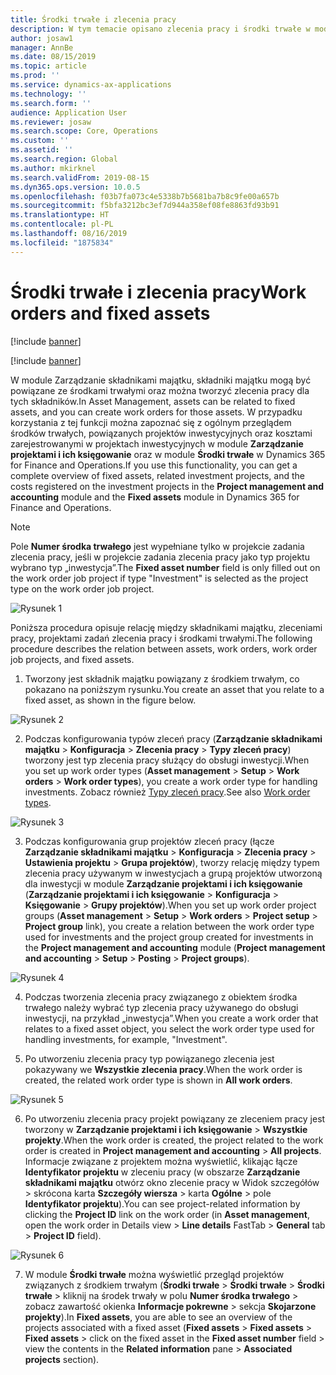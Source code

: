 ```yaml
---
title: Środki trwałe i zlecenia pracy
description: W tym temacie opisano zlecenia pracy i środki trwałe w module Zarządzanie składnikami majątku.
author: josaw1
manager: AnnBe
ms.date: 08/15/2019
ms.topic: article
ms.prod: ''
ms.service: dynamics-ax-applications
ms.technology: ''
ms.search.form: ''
audience: Application User
ms.reviewer: josaw
ms.search.scope: Core, Operations
ms.custom: ''
ms.assetid: ''
ms.search.region: Global
ms.author: mkirknel
ms.search.validFrom: 2019-08-15
ms.dyn365.ops.version: 10.0.5
ms.openlocfilehash: f03b7fa073c4e5338b7b5681ba7b8c9fe00a657b
ms.sourcegitcommit: f5bfa3212bc3ef7d944a358ef08fe8863fd93b91
ms.translationtype: HT
ms.contentlocale: pl-PL
ms.lasthandoff: 08/16/2019
ms.locfileid: "1875834"
---
```

# <a name="work-orders-and-fixed-assets"></a><span data-ttu-id="b7d0c-103">Środki trwałe i zlecenia pracy</span><span class="sxs-lookup"><span data-stu-id="b7d0c-103">Work orders and fixed assets</span></span>


[!include [banner](../../includes/banner.md)]

[!include [banner](../../includes/preview-banner.md)]


<span data-ttu-id="b7d0c-104">W module Zarządzanie składnikami majątku, składniki majątku mogą być powiązane ze środkami trwałymi oraz można tworzyć zlecenia pracy dla tych składników.</span><span class="sxs-lookup"><span data-stu-id="b7d0c-104">In Asset Management, assets can be related to fixed assets, and you can create work orders for those assets.</span></span> <span data-ttu-id="b7d0c-105">W przypadku korzystania z tej funkcji można zapoznać się z ogólnym przeglądem środków trwałych, powiązanych projektów inwestycyjnych oraz kosztami zarejestrowanymi w projektach inwestycyjnych w module **Zarządzanie projektami i ich księgowanie** oraz w module **Środki trwałe** w Dynamics 365 for Finance and Operations.</span><span class="sxs-lookup"><span data-stu-id="b7d0c-105">If you use this functionality, you can get a complete overview of fixed assets, related investment projects, and the costs registered on the investment projects in the **Project management and accounting** module and the **Fixed assets** module in Dynamics 365 for Finance and Operations.</span></span>

>[!NOTE]
><span data-ttu-id="b7d0c-106">Pole **Numer środka trwałego** jest wypełniane tylko w projekcie zadania zlecenia pracy, jeśli w projekcie zadania zlecenia pracy jako typ projektu wybrano typ „inwestycja”.</span><span class="sxs-lookup"><span data-stu-id="b7d0c-106">The **Fixed asset number** field is only filled out on the work order job project if type "Investment" is selected as the project type on the work order job project.</span></span>

![Rysunek 1](media/24-work-orders.png)

<span data-ttu-id="b7d0c-108">Poniższa procedura opisuje relację między składnikami majątku, zleceniami pracy, projektami zadań zlecenia pracy i środkami trwałymi.</span><span class="sxs-lookup"><span data-stu-id="b7d0c-108">The following procedure describes the relation between assets, work orders, work order job projects, and fixed assets.</span></span>

1. <span data-ttu-id="b7d0c-109">Tworzony jest składnik majątku powiązany z środkiem trwałym, co pokazano na poniższym rysunku.</span><span class="sxs-lookup"><span data-stu-id="b7d0c-109">You create an asset that you relate to a fixed asset, as shown in the figure below.</span></span>

![Rysunek 2](media/25-work-orders.png)

2. <span data-ttu-id="b7d0c-111">Podczas konfigurowania typów zleceń pracy (**Zarządzanie składnikami majątku** > **Konfiguracja** > **Zlecenia pracy** > **Typy zleceń pracy**) tworzony jest typ zlecenia pracy służący do obsługi inwestycji.</span><span class="sxs-lookup"><span data-stu-id="b7d0c-111">When you set up work order types (**Asset management** > **Setup** > **Work orders** > **Work order types**), you create a work order type for handling investments.</span></span> <span data-ttu-id="b7d0c-112">Zobacz również [Typy zleceń pracy](../setup-for-work-orders/work-order-types.md).</span><span class="sxs-lookup"><span data-stu-id="b7d0c-112">See also [Work order types](../setup-for-work-orders/work-order-types.md).</span></span>

![Rysunek 3](media/26-work-orders.png)

3. <span data-ttu-id="b7d0c-114">Podczas konfigurowania grup projektów zleceń pracy (łącze **Zarządzanie składnikami majątku** > **Konfiguracja** > **Zlecenia pracy** > **Ustawienia projektu** > **Grupa projektów**), tworzy relację między typem zlecenia pracy używanym w inwestycjach a grupą projektów utworzoną dla inwestycji w module **Zarządzanie projektami i ich księgowanie** (**Zarządzanie projektami i ich księgowanie** > **Konfiguracja** > **Księgowanie** > **Grupy projektów**).</span><span class="sxs-lookup"><span data-stu-id="b7d0c-114">When you set up work order project groups (**Asset management** > **Setup** > **Work orders** > **Project setup** > **Project group** link), you create a relation between the work order type used for investments and the project group created for investments in the **Project management and accounting** module (**Project management and accounting** > **Setup** > **Posting** > **Project groups**).</span></span>

![Rysunek 4](media/27-work-orders.png)

4. <span data-ttu-id="b7d0c-116">Podczas tworzenia zlecenia pracy związanego z obiektem środka trwałego należy wybrać typ zlecenia pracy używanego do obsługi inwestycji, na przykład „inwestycja”.</span><span class="sxs-lookup"><span data-stu-id="b7d0c-116">When you create a work order that relates to a fixed asset object, you select the work order type used for handling investments, for example, "Investment".</span></span>

5. <span data-ttu-id="b7d0c-117">Po utworzeniu zlecenia pracy typ powiązanego zlecenia jest pokazywany we **Wszystkie zlecenia pracy**.</span><span class="sxs-lookup"><span data-stu-id="b7d0c-117">When the work order is created, the related work order type is shown in **All work orders**.</span></span>

![Rysunek 5](media/28-work-orders.png)

6. <span data-ttu-id="b7d0c-119">Po utworzeniu zlecenia pracy projekt powiązany ze zleceniem pracy jest tworzony w **Zarządzanie projektami i ich księgowanie** > **Wszystkie projekty**.</span><span class="sxs-lookup"><span data-stu-id="b7d0c-119">When the work order is created, the project related to the work order is created in **Project management and accounting** > **All projects**.</span></span> <span data-ttu-id="b7d0c-120">Informacje związane z projektem można wyświetlić, klikając łącze **Identyfikator projektu** w zleceniu pracy (w obszarze **Zarządzanie składnikami majątku** otwórz okno zlecenie pracy w Widok szczegółów > skrócona karta **Szczegóły wiersza** > karta  **Ogólne** > pole **Identyfikator projektu**).</span><span class="sxs-lookup"><span data-stu-id="b7d0c-120">You can see project-related information by clicking the **Project ID** link on the work order (in **Asset management**, open the work order in Details view > **Line details** FastTab > **General** tab > **Project ID** field).</span></span>

![Rysunek 6](media/29-work-orders.png)

7. <span data-ttu-id="b7d0c-122">W module **Środki trwałe** można wyświetlić przegląd projektów związanych z środkiem trwałym (**Środki trwałe** > **Środki trwałe** > **Środki trwałe** > kliknij na środek trwały w polu **Numer środka trwałego** > zobacz zawartość okienka **Informacje pokrewne** > sekcja **Skojarzone projekty**).</span><span class="sxs-lookup"><span data-stu-id="b7d0c-122">In **Fixed assets**, you are able to see an overview of the projects associated with a fixed asset (**Fixed assets** > **Fixed assets** > **Fixed assets** > click on the fixed asset in the **Fixed asset number** field > view the contents in the **Related information** pane > **Associated projects** section).</span></span>

